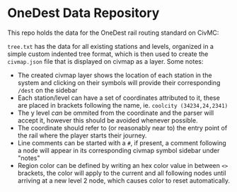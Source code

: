 # OneDest Data Repository

This repo holds the data for the OneDest rail routing standard on CivMC:

`tree.txt` has the data for all existing stations and levels, organized in a simple custom indented tree format, which is then used to create the `civmap.json` file that is displayed on civmap as a layer. Some notes:

* The created civmap layer shows the location of each station in the system and clicking on their symbols will provide their corresponding `/dest` on the sidebar
* Each station/level can have a set of coordinates attributed to it, these are placed in brackets following the name, ie. `coolcity (34234,24,2341)`
* The y level *can* be ommited from the coordinate and the parser will accept it, however this should be avoided whenever possible.
* The coordinate should refer to (or reasonably near to) the entry point of the rail where the player starts their journey.
* Line comments can be started with a `#`, if present, a comment following a node will appear in its corresponding civmap symbol sidebar under "notes"
* Region color can be defined by writing an hex color value in between `<>` brackets, the color will apply to the current and all following nodes until arriving at a new level 2 node, which causes color to reset automatically.
